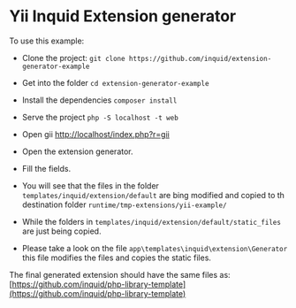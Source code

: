 # Yii Inquid Extension generator

To use this example:

* Clone the project: `git clone https://github.com/inquid/extension-generator-example`
* Get into the folder `cd extension-generator-example`
* Install the dependencies `composer install`
* Serve the project `php -S localhost -t web`
* Open gii [http://localhost/index.php?r=gii](http://localhost/index.php?r=gii)
* Open the extension generator.
* Fill the fields.
* You will see that the files in the folder `templates/inquid/extension/default` are bing modified and copied to th destination folder `runtime/tmp-extensions/yii-example/`
* While the folders in `templates/inquid/extension/default/static_files` are just being copied.

* Please take a look on the file `app\templates\inquid\extension\Generator` this file modifies the files and copies the static files.

The final generated extension should have the same files as: [https://github.com/inquid/php-library-template](https://github.com/inquid/php-library-template)
